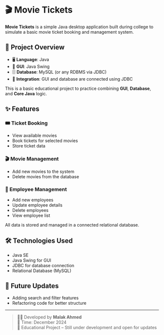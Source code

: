 # 🎬 Movie Tickets

**Movie Tickets** is a simple Java desktop application built during college to simulate a basic movie ticket booking and management system.

## 📌 Project Overview

- 🖥️ **Language**: Java  
- 🎨 **GUI**: Java Swing  
- 🗄️ **Database**: MySQL (or any RDBMS via JDBC)  
- 🔌 **Integration**: GUI and database are connected using JDBC

This is a basic educational project to practice combining **GUI**, **Database**, and **Core Java** logic.

## ✨ Features

### 🎟️ Ticket Booking

- View available movies
- Book tickets for selected movies
- Store ticket data

### 🎬 Movie Management

- Add new movies to the system
- Delete movies from the database

### 👤 Employee Management

- Add new employees
- Update employee details
- Delete employees
- View employee list

All data is stored and managed in a connected relational database.

## 🛠️ Technologies Used

- Java SE
- Java Swing for GUI
- JDBC for database connection
- Relational Database (MySQL)

## 🚀 Future Updates

- Adding search and filter features
- Refactoring code for better structure

---

> 👩‍💻 Developed by **Malak Ahmed**  
> 📅 Time: December 2024  
> 🧪 Educational Project – Still under development and open for updates
